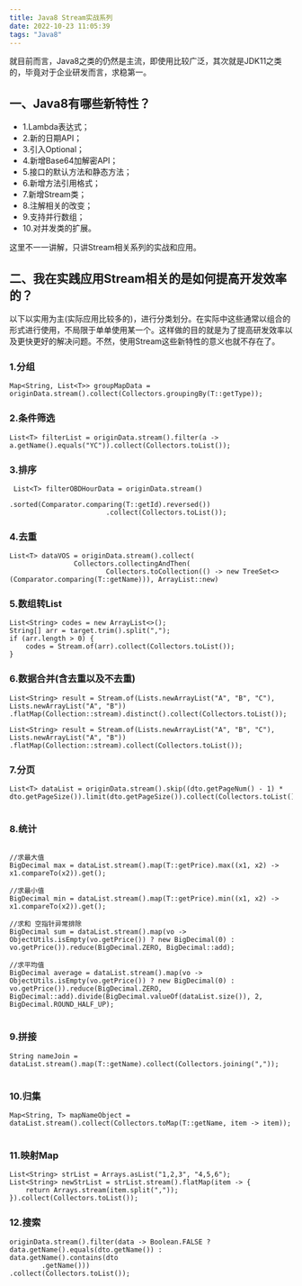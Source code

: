 ```yaml
---
title: Java8 Stream实战系列
date: 2022-10-23 11:05:39
tags: "Java8"
---
```


就目前而言，Java8之类的仍然是主流，即使用比较广泛，其次就是JDK11之类的，毕竟对于企业研发而言，求稳第一。
<!--more-->

## 一、Java8有哪些新特性？
- 1.Lambda表达式；
- 2.新的日期API；
- 3.引入Optional；
- 4.新增Base64加解密API；
- 5.接口的默认方法和静态方法；
- 6.新增方法引用格式；
- 7.新增Stream类；
- 8.注解相关的改变；
- 9.支持并行数组；
- 10.对并发类的扩展。

这里不一一讲解，只讲Stream相关系列的实战和应用。

## 二、我在实践应用Stream相关的是如何提高开发效率的？

以下以实用为主(实际应用比较多的)，进行分类划分。在实际中这些通常以组合的形式进行使用，不局限于单单使用某一个。这样做的目的就是为了提高研发效率以及更快更好的解决问题。不然，使用Stream这些新特性的意义也就不存在了。

### 1.分组
```
Map<String, List<T>> groupMapData = originData.stream().collect(Collectors.groupingBy(T::getType));

```

### 2.条件筛选
```
List<T> filterList = originData.stream().filter(a -> a.getName().equals("YC")).collect(Collectors.toList());

```

### 3.排序
```
 List<T> filterOBDHourData = originData.stream()
                        .sorted(Comparator.comparing(T::getId).reversed())
                        .collect(Collectors.toList()); 

```

### 4.去重
```
List<T> dataVOS = originData.stream().collect(
				Collectors.collectingAndThen(
						Collectors.toCollection(() -> new TreeSet<>(Comparator.comparing(T::getName))), ArrayList::new)

```

### 5.数组转List
```
List<String> codes = new ArrayList<>();
String[] arr = target.trim().split(",");
if (arr.length > 0) {
	codes = Stream.of(arr).collect(Collectors.toList());
}

```

### 6.数据合并(含去重以及不去重)
```
List<String> result = Stream.of(Lists.newArrayList("A", "B", "C"), Lists.newArrayList("A", "B"))
.flatMap(Collection::stream).distinct().collect(Collectors.toList());

List<String> result = Stream.of(Lists.newArrayList("A", "B", "C"), Lists.newArrayList("A", "B"))
.flatMap(Collection::stream).collect(Collectors.toList());

```

### 7.分页
```
List<T> dataList = originData.stream().skip((dto.getPageNum() - 1) * dto.getPageSize()).limit(dto.getPageSize()).collect(Collectors.toList());


```

### 8.统计
```

//求最大值
BigDecimal max = dataList.stream().map(T::getPrice).max((x1, x2) -> x1.compareTo(x2)).get();

//求最小值
BigDecimal min = dataList.stream().map(T::getPrice).min((x1, x2) -> x1.compareTo(x2)).get();

//求和 空指针异常排除
BigDecimal sum = dataList.stream().map(vo -> ObjectUtils.isEmpty(vo.getPrice()) ? new BigDecimal(0) : vo.getPrice()).reduce(BigDecimal.ZERO, BigDecimal::add);

//求平均值
BigDecimal average = dataList.stream().map(vo -> ObjectUtils.isEmpty(vo.getPrice()) ? new BigDecimal(0) : vo.getPrice()).reduce(BigDecimal.ZERO, BigDecimal::add).divide(BigDecimal.valueOf(dataList.size()), 2, BigDecimal.ROUND_HALF_UP);


```

### 9.拼接
```
String nameJoin = dataList.stream().map(T::getName).collect(Collectors.joining(","));


```

### 10.归集
```
Map<String, T> mapNameObject = dataList.stream().collect(Collectors.toMap(T::getName, item -> item));


```

### 11.映射Map
```
List<String> strList = Arrays.asList("1,2,3", "4,5,6");
List<String> newStrList = strList.stream().flatMap(item -> {
	return Arrays.stream(item.split(","));
}).collect(Collectors.toList());

```

### 12.搜索
```
originData.stream().filter(data -> Boolean.FALSE ? data.getName().equals(dto.getName()) :
data.getName().contains(dto
		.getName()))
.collect(Collectors.toList());


```
